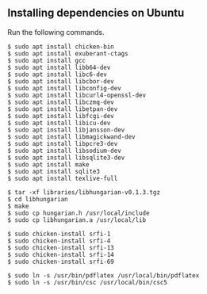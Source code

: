 Installing dependencies on Ubuntu
---------------------------------
Run the following commands.

    $ sudo apt install chicken-bin
    $ sudo apt install exuberant-ctags
    $ sudo apt install gcc
    $ sudo apt install libb64-dev
    $ sudo apt install libc6-dev
    $ sudo apt install libcbor-dev
    $ sudo apt install libconfig-dev
    $ sudo apt install libcurl4-openssl-dev
    $ sudo apt install libczmq-dev
    $ sudo apt install libetpan-dev
    $ sudo apt install libfcgi-dev
    $ sudo apt install libicu-dev
    $ sudo apt install libjansson-dev
    $ sudo apt install libmagickwand-dev
    $ sudo apt install libpcre3-dev
    $ sudo apt install libsodium-dev
    $ sudo apt install libsqlite3-dev
    $ sudo apt install make
    $ sudo apt install sqlite3
    $ sudo apt install texlive-full

    $ tar -xf libraries/libhungarian-v0.1.3.tgz
    $ cd libhungarian
    $ make
    $ sudo cp hungarian.h /usr/local/include
    $ sudo cp libhungarian.a /usr/local/lib

    $ sudo chicken-install srfi-1
    $ sudo chicken-install srfi-4
    $ sudo chicken-install srfi-13
    $ sudo chicken-install srfi-14
    $ sudo chicken-install srfi-69

    $ sudo ln -s /usr/bin/pdflatex /usr/local/bin/pdflatex
    $ sudo ln -s /usr/bin/csc /usr/local/bin/csc5
